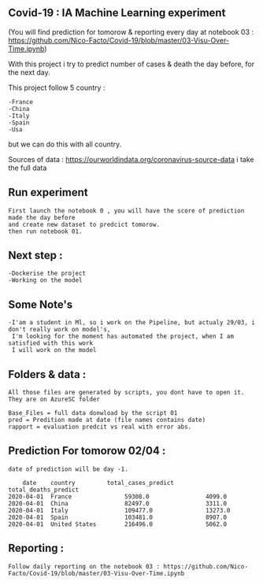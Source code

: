 ## Covid-19 : IA Machine Learning experiment

(You will find prediction for tomorow & reporting every day at notebook 03 : 
 https://github.com/Nico-Facto/Covid-19/blob/master/03-Visu-Over-Time.ipynb)

With this project i try to predict number of cases & death the day before, for the next day.

This project follow 5 country :
    
    -France
    -China
    -Italy
    -Spain
    -Usa

but we can do this with all country.

Sources of data : https://ourworldindata.org/coronavirus-source-data
i take the full data

## Run experiment

    First launch the notebook 0 , you will have the score of prediction made the day before
    and create new dataset to predcict tomorow.
    then run notebook 01.

## Next step :

    -Dockerise the project
    -Working on the model


## Some Note's

    -I'am a student in Ml, so i work on the Pipeline, but actualy 29/03, i don't really work on model's,
     I'm looking for the moment has automated the project, when I am satisfied with this work 
     I will work on the model

## Folders & data :

    All those files are generated by scripts, you dont have to open it. They are on AzureSC folder

    Base_Files = full data donwload by the script 01
    pred = Predition made at date (file names contains date)
    rapport = evaluation predcit vs real with error abs.

## Prediction For tomorow 02/04 :
    
    date of prediction will be day -1.

        date	country	        total_cases_predict		total_deaths_predict
    2020-04-01	France	             59308.0		        4099.0	
    2020-04-01	China	             82497.0		        3311.0
    2020-04-01	Italy	             109477.0		        13273.0
    2020-04-01	Spain	             103481.0		        8907.0
    2020-04-01	United States	     216496.0		        5062.0

## Reporting : 

    Follow daily reporting on the notebook 03 : https://github.com/Nico-Facto/Covid-19/blob/master/03-Visu-Over-Time.ipynb




     






